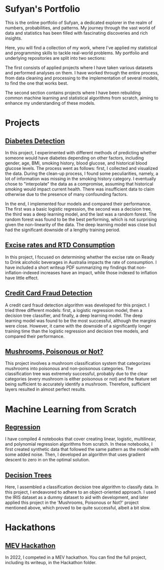 # Sufyan's Portfolio

This is the online portfolio of Sufyan, a dedicated explorer in the realm of numbers, probabilities, and patterns. My journey through the vast world of data and statistics has been filled with fascinating discoveries and rich insights.

Here, you will find a collection of my work, where I've applied my statistical and programming skills to tackle real-world problems. My portfolio and underlying repositories are split into two sections:

The first consists of applied projects where I have taken various datasets and performed analyses on them. I have worked through the entire process, from data cleaning and processing to the implementation of several models, to find the one that works best.

The second section contains projects where I have been rebuilding common machine learning and statistical algorithms from scratch, aiming to enhance my understanding of these models.
# Projects

## [Diabetes Detection](https://github.com/suf102/Data-and-Machine-Learning-Portfolio/tree/master/Projects/Diabeties_detection)

In this project, I experimented with different methods of predicting whether someone would have diabetes depending on other factors, including gender, age, BMI, smoking history, blood glucose, and historical blood glucose levels. The process went as follows: first, I collected and visualized the data. During the clean-up process, I found some peculiarities, namely, a lot of information was missing in the smoking history category. I eventually chose to "interpolate" the data as a compromise, assuming that historical smoking would impact current health. There was insufficient data to claim otherwise due to the presence of many confounding factors.

In the end, I implemented four models and compared their performance. The first was a basic logistic regression, the second was a decision tree, the third was a deep learning model, and the last was a random forest. The random forest was found to be the best performing, which is not surprising given the non-linearity of the data. The deep learning model was close but had the significant downside of a lengthy training period.

## [Excise rates and RTD Consumption](https://github.com/suf102/Data-and-Machine-Learning-Portfolio/tree/master/Projects/RTD_Consumption)

In this project, I focused on determining whether the excise rate on Ready to Drink alcoholic beverages in Australia impacts the rate of consumption. I have included a short writeup PDF summarizing my findings that non-inflation-indexed increases have an impact, while those indexed to inflation have little effect.

## [Credit Card Fraud Detection](https://github.com/suf102/Data-and-Machine-Learning-Portfolio/tree/master/Projects/Credit_Card_Fraud_detection)

A credit card fraud detection algorithm was developed for this project. I tried three different models: first, a logistic regression model, then a decision tree classifier, and finally, a deep learning model. The deep learning model was found to be the most successful, although the margins were close. However, it came with the downside of a significantly longer training time than the logistic regression and decision tree models, and compared their performance.

## [Mushrooms, Poisonous or Not?](https://github.com/suf102/Data-and-Machine-Learning-Portfolio/tree/master/Projects/Mushroom_project)

This project involves a mushroom classification system that categorizes mushrooms into poisonous and non-poisonous categories. The classification tree was extremely successful, probably due to the clear categories (every mushroom is either poisonous or not) and the feature set being sufficient to accurately identify a mushroom. Therefore, sufficient layers resulted in almost perfect results.
# Machine Learning from Scratch

## [Regression](https://github.com/suf102/Data-and-Machine-Learning-Portfolio/tree/master/Machine_Learning_from_Scratch/Regression_From_Scratch)
I have compiled 4 notebooks that cover creating linear, logistic, multilinear, and polynomial regression algorithms from scratch. In these notebooks, I first created synthetic data that followed the same pattern as the model with some added noise. Then, I developed an algorithm that uses gradient descent to zero in on the optimal solution.

## [Decision Trees](https://github.com/suf102/Data-and-Machine-Learning-Portfolio/tree/master/Machine_Learning_from_Scratch/Decision_Trees) 
Here, I assembled a classification decision tree algorithm to classify data. In this project, I endeavored to adhere to an object-oriented approach. I used the IRIS dataset as a dummy dataset to aid with development, and later applied this project in the 'Mushrooms, Poisonous or Not?' project mentioned above, which proved to be quite successful, albeit a bit slow.
# Hackathons

## [MEV Hackathon](https://github.com/suf102/Data-and-Machine-Learning-Portfolio/tree/master/Hackathons/MEV_Hackathon)
In 2022, I competed in a MEV hackathon. You can find the full project, including its writeup, in the Hackathon folder.
